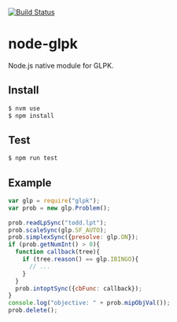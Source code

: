 [![Build Status](https://travis-ci.org/hgourvest/node-glpk.svg?branch=master)](https://travis-ci.org/hgourvest/node-glpk)
# node-glpk
Node.js native module for GLPK.

## Install
```sh
$ nvm use
$ npm install
```

## Test
```sh
$ npm run test
```

## Example
```js
var glp = require("glpk");
var prob = new glp.Problem();
 
prob.readLpSync("todd.lpt");
prob.scaleSync(glp.SF_AUTO);
prob.simplexSync({presolve: glp.ON});
if (prob.getNumInt() > 0){
  function callback(tree){
    if (tree.reason() == glp.IBINGO){
      // ...
    }
  }
  prob.intoptSync({cbFunc: callback});
}
console.log("objective: " + prob.mipObjVal());
prob.delete();
```
